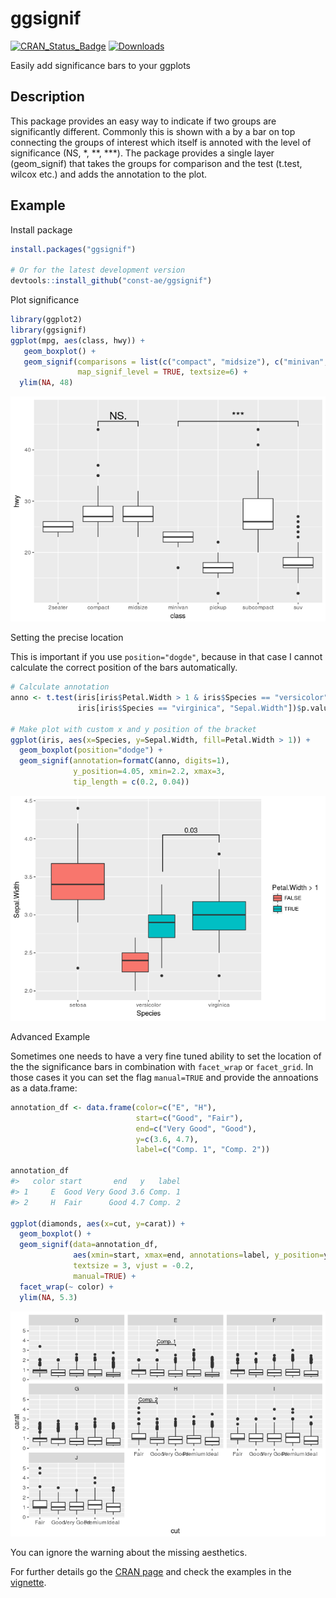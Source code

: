 ggsignif
================

[![CRAN\_Status\_Badge](https://www.r-pkg.org/badges/version/ggsignif)](https://cran.r-project.org/package=ggsignif) [![Downloads](https://cranlogs.r-pkg.org/badges/last-month/ggsignif?color=brightgreen)](https://cran.r-project.org/package=ggsignif)

Easily add significance bars to your ggplots

<!-- README.md is generated from README.Rmd. Please edit that file -->
Description
-----------

This package provides an easy way to indicate if two groups are significantly different. Commonly this is shown with a by a bar on top connecting the groups of interest which itself is annoted with the level of significance (NS, \*, \*\*, \*\*\*). The package provides a single layer (geom\_signif) that takes the groups for comparison and the test (t.test, wilcox etc.) and adds the annotation to the plot.

Example
-------

Install package

``` r
install.packages("ggsignif")

# Or for the latest development version
devtools::install_github("const-ae/ggsignif")
```

Plot significance

``` r
library(ggplot2)
library(ggsignif)
ggplot(mpg, aes(class, hwy)) +
   geom_boxplot() +
   geom_signif(comparisons = list(c("compact", "midsize"), c("minivan", "suv")),
               map_signif_level = TRUE, textsize=6) +
  ylim(NA, 48)
```

![](tools/README-fig/simpe_comparison-1.png)

Setting the precise location

This is important if you use `position="dogde"`, because in that case I cannot calculate the correct position of the bars automatically.

``` r
# Calculate annotation
anno <- t.test(iris[iris$Petal.Width > 1 & iris$Species == "versicolor", "Sepal.Width"], 
               iris[iris$Species == "virginica", "Sepal.Width"])$p.value

# Make plot with custom x and y position of the bracket
ggplot(iris, aes(x=Species, y=Sepal.Width, fill=Petal.Width > 1)) +
  geom_boxplot(position="dodge") +
  geom_signif(annotation=formatC(anno, digits=1),
              y_position=4.05, xmin=2.2, xmax=3, 
              tip_length = c(0.2, 0.04))
```

![](tools/README-fig/dodge_comparison-1.png)

Advanced Example

Sometimes one needs to have a very fine tuned ability to set the location of the the significance bars in combination with `facet_wrap` or `facet_grid`. In those cases it you can set the flag `manual=TRUE` and provide the annoations as a data.frame:

``` r
annotation_df <- data.frame(color=c("E", "H"), 
                            start=c("Good", "Fair"), 
                            end=c("Very Good", "Good"),
                            y=c(3.6, 4.7),
                            label=c("Comp. 1", "Comp. 2"))

annotation_df
#>   color start       end   y   label
#> 1     E  Good Very Good 3.6 Comp. 1
#> 2     H  Fair      Good 4.7 Comp. 2

ggplot(diamonds, aes(x=cut, y=carat)) +
  geom_boxplot() +
  geom_signif(data=annotation_df,
              aes(xmin=start, xmax=end, annotations=label, y_position=y),
              textsize = 3, vjust = -0.2,
              manual=TRUE) +
  facet_wrap(~ color) +
  ylim(NA, 5.3)
```

![](tools/README-fig/faceted_comparison-1.png)

You can ignore the warning about the missing aesthetics.

For further details go the [CRAN page](https://CRAN.R-project.org/package=ggsignif) and check the examples in the [vignette](https://CRAN.R-project.org/package=ggsignif/vignettes/intro.html).
